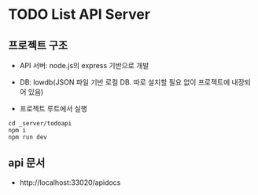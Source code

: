 # TODO List API Server

## 프로젝트 구조
* API 서버: node.js의 express 기반으로 개발
* DB: lowdb(JSON 파일 기반 로컬 DB. 따로 설치할 필요 없이 프로젝트에 내장되어 있음)

* 프로젝트 루트에서 실행
```
cd _server/todoapi
npm i
npm run dev
```
## api 문서
* http://localhost:33020/apidocs
